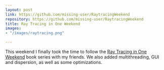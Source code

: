 ```yaml
---
layout: post
link: https://github.com/missing-user/RaytracingWeekend
repository: https://github.com/missing-user/RaytracingWeekend
title: Ray Tracing in One Weekend
images:
- "/images/raytracing.png"

---
```

This weekend I finally took the time to follow the [Ray Tracing in One Weekend](https://raytracing.github.io/books/RayTracingInOneWeekend.html) book series with my friends. We also added multithreading, GUI and dispersion, as well as some optimizations.